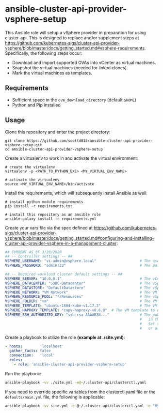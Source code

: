 # ansible-cluster-api-provider-vsphere-setup

This Ansible role will setup a vSphere provider in preparation for using cluster-api.  This is designed to replace and/or supplement steps at https://github.com/kubernetes-sigs/cluster-api-provider-vsphere/blob/master/docs/getting_started.md#vsphere-requirements. Specifically, the following steps occur:

- Download and import supported OVAs into vCenter as virtual machines.
- Snapshot the virtual machines (needed for linked clones).
- Mark the virtual machines as templates.

## Requirements

- Sufficient space in the `ova_download_directory` (default `$HOME`)
- Python and Pip installed

## Usage

Clone this repository and enter the project directory:

```
git clone https://github.com/scottd018/ansible-cluster-api-provider-vsphere-setup.git
cd ansible-cluster-api-provider-vsphere-setup
```

Create a virtualenv to work in and activate the virtual environment:

```
# create the virtualenv
virtualenv -p <PATH_TO_PYTHON_EXE> <MY_VIRTUAL_ENV_NAME>

# activate the virtualenv
source <MY_VIRTUAL_ENV_NAME>/bin/activate
```

Install the requirements, which will subsequently install Ansible as well:
```
# install python module requirements
pip install -r requirements.txt

# install this repository as an ansible role
ansible-galaxy install -r requirements.yml
```

Create your vars file via the spec defined at https://github.com/kubernetes-sigs/cluster-api-provider-vsphere/blob/master/docs/getting_started.md#configuring-and-installing-cluster-api-provider-vsphere-in-a-management-cluster:
```yaml
## CURRENT AS OF 3/20/2020
## -- Controller settings -- ##
VSPHERE_USERNAME: "vi-admin@vsphere.local"                    # The username used to access the remote vSphere endpoint
VSPHERE_PASSWORD: "admin!23"                                  # The password used to access the remote vSphere endpoint

## -- Required workload cluster default settings -- ##
VSPHERE_SERVER: "10.0.0.1"                                    # The vCenter server IP or FQDN
VSPHERE_DATACENTER: "SDDC-Datacenter"                         # The vSphere datacenter to deploy the management cluster on
VSPHERE_DATASTORE: "DefaultDatastore"                         # The vSphere datastore to deploy the management cluster on
VSPHERE_NETWORK: "VM Network"                                 # The VM network to deploy the management cluster on
VSPHERE_RESOURCE_POOL: "*/Resources"                          # The vSphere resource pool for your VMs
VSPHERE_FOLDER: "vm"                                          # The VM folder for your VMs. Set to "" to use the root vSphere folder
VSPHERE_TEMPLATE: "ubuntu-1804-kube-v1.17.3"                  # The VM template to use for your management cluster.
VSPHERE_HAPROXY_TEMPLATE: "capv-haproxy-v0.6.0"  # The VM template to use for the HAProxy load balancer
VSPHERE_SSH_AUTHORIZED_KEY: "ssh-rsa AAAAB3N..."              # The public ssh authorized key on all machines
                                                              #   in this cluster.
                                                              #   Set to "" if you don't want to enable SSH,
                                                              #   or are using another solution.
```

Create a playbook to utilize the role **(example at ./site.yml)**:
```yaml
- hosts:        'localhost'
  gather_facts: false
  connection:   'local'
  roles:
    - role: 'ansible-cluster-api-provider-vsphere-setup'
```

Run the playbook:
```bash
ansible-playbook -vv ./site.yml -e@~/.cluster-api/clusterctl.yaml
```

If you need to override specific variables from the clusterctl.yaml file or the `defaults/main.yml` file, the following is applicable:
```bash
ansible-playbook -vv site.yml -e @~/.cluster-api/clusterctl.yaml -e "VSPHERE_DATASTORE=my_vmware_datastore VSPHERE_FOLDER='/my-vmware-datacenter/vm/vm_vmware_folder' ova_download_directory='/path/to/ovas'"
```
